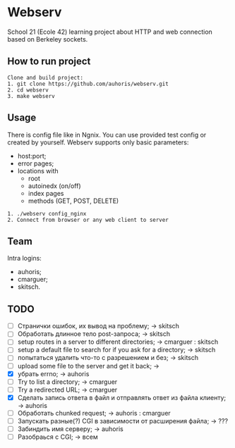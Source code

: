 # Webserv
School 21 (Ecole 42) learning project about HTTP and web connection based on Berkeley sockets.

## How to run project
```
Clone and build project:
1. git clone https://github.com/auhoris/webserv.git
2. cd webserv
3. make webserv
```

## Usage
There is config file like in Ngnix. You can use provided test config or created by yourself.
Webserv supports only basic parameters:
- host:port;
- error pages;
- locations with
    - root
    - autoinedx (on/off)
    - index pages
    - methods (GET, POST, DELETE)


```
1. ./webserv config_nginx
2. Connect from browser or any web client to server
```

## Team
Intra logins:
- auhoris;
- cmarguer;
- skitsch.

## TODO
- [ ] Странички ошибок, их вывод на проблему; -> skitsch
- [ ] Обработать длинное тело post-запроса; -> skitsch
- [ ] setup routes in a server to different directories; -> cmarguer : skitsch
- [ ] setup a default file to search for if you ask for a directory; -> skitsch
- [ ] попытаться удалить что-то с разрешением и без; -> skitsch
- [ ] upload some file to the server and get it back; -> 
- [x] убрать errno; -> auhoris
- [ ] Try to list a directory; -> cmarguer
- [ ] Try a redirected URL; -> cmarguer
- [x] Сделать запись ответа в файл и отправлять ответ из файла клиенту; -> auhoris
- [ ] Обработать chunked request; -> auhoris : cmarguer
- [ ] Запускать разные(?) CGI в зависимости от расширения файла; -> ???
- [ ] Забиндить имя серверу; -> auhoris
- [ ] Разобраься с CGI; -> всем
